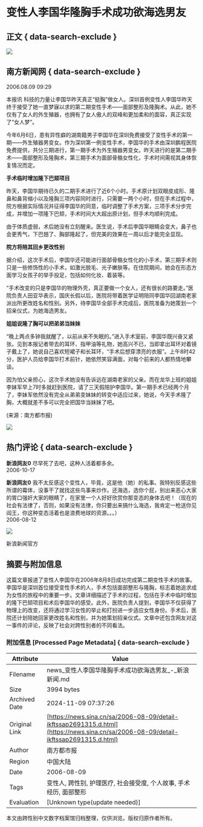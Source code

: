 # 变性人李国华隆胸手术成功欲海选男友

## 正文 { data-search-exclude }


![](https://tva1.sinaimg.cn/crop.0.0.180.180.180/b7246b83jw1e8qgp5bmzyj2050050aa8.jpg)

## 南方新闻网 { data-search-exclude }

2006.08.09 09:29

本报讯 科技的力量让李国华昨天真正“挺胸”做女人。深圳首例变性人李国华昨天终于接受了她一直梦寐以求的第二期变性手术——面部整形及隆胸术。从此，她不仅有了女人的外生殖器，也拥有了女人傲人的双峰和更加柔和的面容，真正实现了“女人梦”。

今年6月6日，患有异性癖的湖南籍男子李国华在深圳免费接受了变性手术的第一期——外生殖器男变女。作为深圳第一例变性手术，李国华的手术由深圳鹏程医院免费提供，共分三期进行，第一期手术为外生殖器男变女。昨天进行的是第二期手术——面部整形及隆胸术，第三期手术为面部骨骼女性化，手术时间需视其身体恢复情况而定。

**手术临时增加隆下巴颏项目**

昨天，李国华期待已久的二期手术进行了近6个小时。手术原计划双眼皮成形、隆鼻和鼻背缩小以及隆胸三项内容同时进行，只需要一两个小时，但在手术过程中，院方根据实际情况并征得李国华的同意，临时调整了手术方案，三项手术分步完成，并增加一项隆下巴颏，手术时间大大超出原计划，但手术均顺利完成。

由于体质虚弱，术后她没有立刻醒来。医生说，手术后李国华眼睛会变大，鼻子也会更秀气，下巴翘了、胸部隆起了，但完美的效果在一周以后才能完全显现。

**院方将陪其回乡更改性别**

据介绍，这次手术后，李国华还可能进行面部骨骼女性化的小手术，第三期手术则只是一些修饰性的小手术，如激光脱毛、光子嫩肤等。在住院期间，她会在形态方面学习女孩子的举手投足，包括如何化妆、着装等。

“手术改变的只是李国华的物理外壳，真正要做一个女人，还有很长的路要走。”医院负责人田亚华表示，国庆长假以后，医院将带着医学证明陪同李国华回湖南老家派出所更改姓名和性别。另外，待李国华全部手术完成后，医院准备为她策划一个招亲仪式，为她海选男友。

**姐姐说隆了胸可以把弟弟当妹妹**

“晚上两点多钟我就醒了，以前从来不失眠的。”进入手术室前，李国华既兴奋又紧张。见到本报记者带去的耳环、指甲油等礼物，她高兴不已，当即拿出耳环对着镜子戴上了，她说自己喜欢短裙子和长耳环，“手术后想穿漂亮的衣服”。上午8时42分，医护人员给李国华打术前针，她依然笑容满面，对每个前来的人都热情地攀谈。

因为怕父亲担心，这次手术她没有告诉远在湖南老家的父亲。而在龙华上班的姐姐李妹军早上7时多就赶到医院，请了三天假陪护李国华。第一期手术已经两个月了，李妹军依然没有完全从弟弟变妹妹的转变中适应过来，她说，今天手术隆了胸，大概就差不多可以完全把国华当妹妹了吧。

(来源：南方都市报)

![](https://n.sinaimg.cn/default/2fb77759/20151125/320X320.png)

## 热门评论 { data-search-exclude }

**新浪网友0**
尽早死了去吧，这种人活着都多余。  
2006-10-17  

**新浪网友0**
我不太反感这个变性人，毕竟，这是他（她）的私事。我特别反感这些所谓的霉体，没事干了就找这些鸟事来炒作。还海选，选你个屁，别出来恶心大家的胃口强奸大家的眼睛了，在家里一个人好好欣赏你那变态的身体去吧！（现在的社会有法律了，否则，如果没有法律，你只要出来搞什么海选，我肯定一枪送你见阎王，你这种变态活着也是浪费地球的资源。。。）  
2006-08-12  

![](https://n.sinaimg.cn/default/80905340/20200331/sinalogo.png)

新浪新闻官方

## 摘要与附加信息

<!-- tcd_abstract -->
这篇文章报道了变性人李国华在2006年8月8日成功完成第二期变性手术的故事。李国华是深圳首位接受变性手术的人，手术包括面部整形与隆胸，标志着她追求成为女性的旅程中的重要一步。文章详细描述了手术的过程，包括在手术中临时增加的隆下巴颏项目和术后李国华的感受。此外，医院负责人提到，李国华不仅获得了物理上的改变，还将通过学习女性的举止和打扮进一步适应女性身份。手术后，医院还计划陪她回家更改姓名和性别，并为她策划招亲仪式。文章中还包含网友对这一事件的评论，反映了社会对跨性别者的不同看法。
<!-- tcd_abstract_end -->

### 附加信息 [Processed Page Metadata] { data-search-exclude }

| Attribute       | Value                                  |
|-----------------|----------------------------------------|
| Filename        | news_变性人李国华隆胸手术成功欲海选男友_-_新浪新闻.md                             |
| Size            | 3994 bytes                           |
| Archived Date   | 2024-11-09 07:37:26                             |
| Original Link   | [https://news.sina.cn/sa/2006-08-09/detail-ikftssap2691315.d.html](https://news.sina.cn/sa/2006-08-09/detail-ikftssap2691315.d.html)                       |
| Author          | 南方都市报                               |
| Region          | 中国大陆                               |
| Date            | 2006-08-09                                 |
| Tags            | 变性人, 跨性别, 护理医疗, 社会接受度, 个人故事, 手术经历, 面部整形                                 |
| Evaluation            | [Unknown type(update needed)]                                 |
<!-- tcd_table_end -->

本文由跨性别中文数字档案馆归档整理，仅供浏览。版权归原作者所有。
